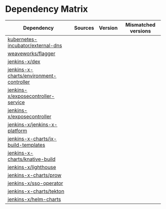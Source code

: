 # Dependency Matrix

Dependency | Sources | Version | Mismatched versions
---------- | ------- | ------- | -------------------
[kubernetes-incubator/external-dns](https://github.com/kubernetes-incubator/external-dns) |  | []() | 
[weaveworks/flagger](https://github.com/weaveworks/flagger) |  | []() | 
[jenkins-x/dex](https://github.com/jenkins-x/dex) |  | []() | 
[jenkins-x-charts/environment-controller](https://github.com/jenkins-x-charts/environment-controller) |  | []() | 
[jenkins-x/exposecontroller-service](https://github.com/jenkins-x/exposecontroller-service) |  | []() | 
[jenkins-x/exposecontroller](https://github.com/jenkins-x/exposecontroller) |  | []() | 
[jenkins-x/jenkins-x-platform](https://github.com/jenkins-x/jenkins-x-platform) |  | []() | 
[jenkins-x-charts/jx-build-templates](https://github.com/jenkins-x-charts/jx-build-templates) |  | []() | 
[jenkins-x-charts/knative-build](https://github.com/jenkins-x-charts/knative-build) |  | []() | 
[jenkins-x/lighthouse](https://github.com/jenkins-x/lighthouse) |  | []() | 
[jenkins-x-charts/prow](https://github.com/jenkins-x-charts/prow) |  | []() | 
[jenkins-x/sso-operator](https://github.com/jenkins-x/sso-operator) |  | []() | 
[jenkins-x-charts/tekton](https://github.com/jenkins-x-charts/tekton) |  | []() | 
[jenkins-x/helm-charts](https://github.com/jenkins-x/helm-charts/tree/master/vault-operator) |  | []() | 
